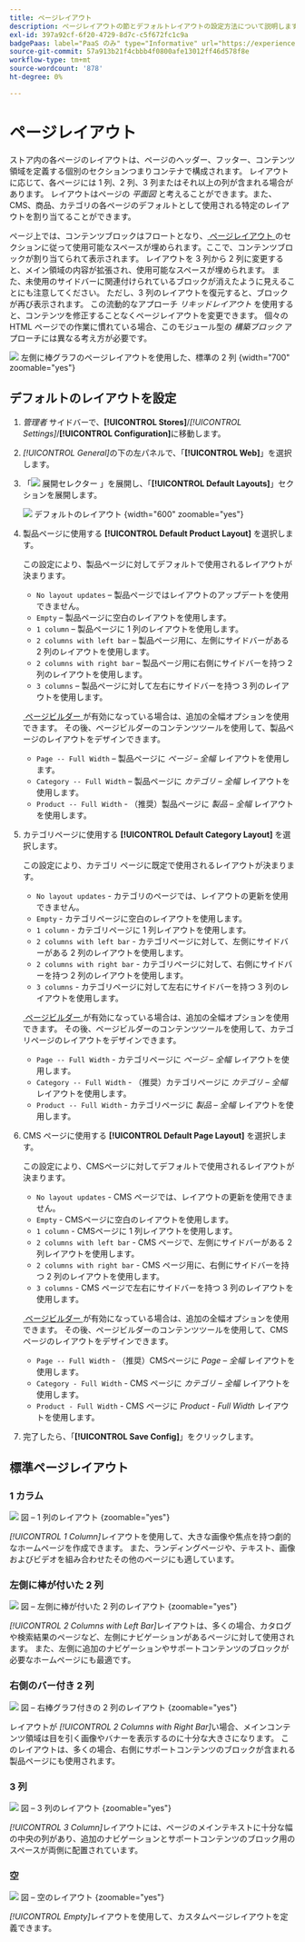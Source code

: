 ```yaml
---
title: ページレイアウト
description: ページレイアウトの節とデフォルトレイアウトの設定方法について説明します。
exl-id: 397a92cf-6f20-4729-8d7c-c5f672fc1c9a
badgePaas: label="PaaS のみ" type="Informative" url="https://experienceleague.adobe.com/ja/docs/commerce/user-guides/product-solutions" tooltip="Adobe Commerce on Cloud プロジェクト（Adobeが管理する PaaS インフラストラクチャ）およびオンプレミスプロジェクトにのみ適用されます。"
source-git-commit: 57a913b21f4cbbb4f0800afe13012ff46d578f8e
workflow-type: tm+mt
source-wordcount: '878'
ht-degree: 0%

---
```


# ページレイアウト

ストア内の各ページのレイアウトは、ページのヘッダー、フッター、コンテンツ領域を定義する個別のセクションつまりコンテナで構成されます。 レイアウトに応じて、各ページには 1 列、2 列、3 列またはそれ以上の列が含まれる場合があります。 レイアウトはページの _平面図_ と考えることができます。また、CMS、商品、カテゴリの各ページのデフォルトとして使用される特定のレイアウトを割り当てることができます。

ページ上では、コンテンツブロックはフロートとなり、[&#x200B; ページレイアウト &#x200B;](layout-updates.md) のセクションに従って使用可能なスペースが埋められます。ここで、コンテンツブロックが割り当てられて表示されます。 レイアウトを 3 列から 2 列に変更すると、メイン領域の内容が拡張され、使用可能なスペースが埋められます。 また、未使用のサイドバーに関連付けられているブロックが消えたように見えることにも注意してください。 ただし、3 列のレイアウトを復元すると、ブロックが再び表示されます。 この流動的なアプローチ _リキッドレイアウト_ を使用すると、コンテンツを修正することなくページレイアウトを変更できます。 個々のHTML ページでの作業に慣れている場合、このモジュール型の _構築ブロック_ アプローチには異なる考え方が必要です。

![&#x200B; 左側に棒グラフのページレイアウトを使用した、標準の 2 列 &#x200B;](./assets/storefront-2-column-ee.png){width="700" zoomable="yes"}

## デフォルトのレイアウトを設定

1. _管理者_ サイドバーで、**[!UICONTROL Stores]**/_[!UICONTROL Settings]_/**[!UICONTROL Configuration]**&#x200B;に移動します。

1. _[!UICONTROL General]_&#x200B;の下の左パネルで、「**[!UICONTROL Web]**」を選択します。

1. 「![&#x200B; 展開セレクター &#x200B;](../assets/icon-display-expand.png)」を展開し、「**[!UICONTROL Default Layouts]**」セクションを展開します。

   ![&#x200B; デフォルトのレイアウト &#x200B;](./assets/web-default-layouts.png){width="600" zoomable="yes"}

1. 製品ページに使用する **[!UICONTROL Default Product Layout]** を選択します。

   この設定により、製品ページに対してデフォルトで使用されるレイアウトが決まります。

   - `No layout updates` – 製品ページではレイアウトのアップデートを使用できません。
   - `Empty` – 製品ページに空白のレイアウトを使用します。
   - `1 column` – 製品ページに 1 列のレイアウトを使用します。
   - `2 columns with left bar` – 製品ページ用に、左側にサイドバーがある 2 列のレイアウトを使用します。
   - `2 columns with right bar` – 製品ページ用に右側にサイドバーを持つ 2 列のレイアウトを使用します。
   - `3 columns` – 製品ページに対して左右にサイドバーを持つ 3 列のレイアウトを使用します。

   [&#x200B; ページビルダー &#x200B;](../page-builder/introduction.md) が有効になっている場合は、追加の全幅オプションを使用できます。 その後、ページビルダーのコンテンツツールを使用して、製品ページのレイアウトをデザインできます。

   - `Page -- Full Width` – 製品ページに _ページ – 全幅_ レイアウトを使用します。
   - `Category -- Full Width` – 製品ページに _カテゴリ – 全幅_ レイアウトを使用します。
   - `Product -- Full Width` - （推奨）製品ページに _製品 – 全幅_ レイアウトを使用します。

1. カテゴリページに使用する **[!UICONTROL Default Category Layout]** を選択します。

   この設定により、カテゴリ ページに既定で使用されるレイアウトが決まります。

   - `No layout updates` - カテゴリのページでは、レイアウトの更新を使用できません。
   - `Empty` - カテゴリページに空白のレイアウトを使用します。
   - `1 column` - カテゴリページに 1 列レイアウトを使用します。
   - `2 columns with left bar` - カテゴリページに対して、左側にサイドバーがある 2 列のレイアウトを使用します。
   - `2 columns with right bar` - カテゴリページに対して、右側にサイドバーを持つ 2 列のレイアウトを使用します。
   - `3 columns` - カテゴリページに対して左右にサイドバーを持つ 3 列のレイアウトを使用します。

   [&#x200B; ページビルダー &#x200B;](../page-builder/introduction.md) が有効になっている場合は、追加の全幅オプションを使用できます。 その後、ページビルダーのコンテンツツールを使用して、カテゴリページのレイアウトをデザインできます。

   - `Page -- Full Width` - カテゴリページに _ページ – 全幅_ レイアウトを使用します。
   - `Category -- Full Width` - （推奨）カテゴリページに _カテゴリ – 全幅_ レイアウトを使用します。
   - `Product -- Full Width` - カテゴリページに _製品 – 全幅_ レイアウトを使用します。

1. CMS ページに使用する **[!UICONTROL Default Page Layout]** を選択します。

   この設定により、CMSページに対してデフォルトで使用されるレイアウトが決まります。

   - `No layout updates` - CMS ページでは、レイアウトの更新を使用できません。
   - `Empty` - CMSページに空白のレイアウトを使用します。
   - `1 column` - CMSページに 1 列レイアウトを使用します。
   - `2 columns with left bar` - CMS ページで、左側にサイドバーがある 2 列レイアウトを使用します。
   - `2 columns with right bar` - CMS ページ用に、右側にサイドバーを持つ 2 列のレイアウトを使用します。
   - `3 columns` - CMS ページで左右にサイドバーを持つ 3 列のレイアウトを使用します。

   [&#x200B; ページビルダー &#x200B;](../page-builder/introduction.md) が有効になっている場合は、追加の全幅オプションを使用できます。 その後、ページビルダーのコンテンツツールを使用して、CMS ページのレイアウトをデザインできます。

   - `Page -- Full Width` - （推奨）CMSページに _Page – 全幅_ レイアウトを使用します。
   - `Category - Full Width` - CMS ページに _カテゴリ – 全幅_ レイアウトを使用します。
   - `Product - Full Width` - CMS ページに _Product - Full Width_ レイアウトを使用します。

1. 完了したら、「**[!UICONTROL Save Config]**」をクリックします。

## 標準ページレイアウト

### 1 カラム

![&#x200B; 図 – 1 列のレイアウト &#x200B;](./assets/layout-1-col-th.png){zoomable="yes"}

_[!UICONTROL 1 Column]_&#x200B;レイアウトを使用して、大きな画像や焦点を持つ劇的なホームページを作成できます。 また、ランディングページや、テキスト、画像およびビデオを組み合わせたその他のページにも適しています。

### 左側に棒が付いた 2 列

![&#x200B; 図 – 左側に棒が付いた 2 列のレイアウト &#x200B;](./assets/layout-2-col-lft-bar-th.png){zoomable="yes"}

_[!UICONTROL 2 Columns with Left Bar]_&#x200B;レイアウトは、多くの場合、カタログや検索結果のページなど、左側にナビゲーションがあるページに対して使用されます。 また、左側に追加のナビゲーションやサポートコンテンツのブロックが必要なホームページにも最適です。

### 右側のバー付き 2 列

![&#x200B; 図 – 右棒グラフ付きの 2 列のレイアウト &#x200B;](./assets/layout-2-col-rt-bar-th.png){zoomable="yes"}

レイアウトが _[!UICONTROL 2 Columns with Right Bar]_&#x200B;い場合、メインコンテンツ領域は目を引く画像やバナーを表示するのに十分な大きさになります。 このレイアウトは、多くの場合、右側にサポートコンテンツのブロックが含まれる製品ページにも使用されます。

### 3 列

![&#x200B; 図 – 3 列のレイアウト &#x200B;](./assets/layout-3-col-th.png){zoomable="yes"}

_[!UICONTROL 3 Column]_&#x200B;レイアウトには、ページのメインテキストに十分な幅の中央の列があり、追加のナビゲーションとサポートコンテンツのブロック用のスペースが両側に配置されています。

### 空

![&#x200B; 図 – 空のレイアウト &#x200B;](./assets/layout-blank-th.png){zoomable="yes"}

_[!UICONTROL Empty]_&#x200B;レイアウトを使用して、カスタムページレイアウトを定義できます。
